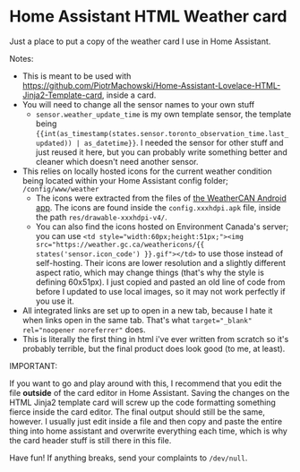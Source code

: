 # Home Assistant HTML Weather card
Just a place to put a copy of the weather card I use in Home Assistant.

Notes:
  - This is meant to be used with https://github.com/PiotrMachowski/Home-Assistant-Lovelace-HTML-Jinja2-Template-card, inside a card.
  - You will need to change all the sensor names to your own stuff
    - `sensor.weather_update_time` is my own template sensor, the template being `{{int(as_timestamp(states.sensor.toronto_observation_time.last_updated)) | as_datetime}}`. I needed the sensor for other stuff and just reused it here, but you can probably write something better and cleaner which doesn't need another sensor.
  - This relies on locally hosted icons for the current weather condition being located within your Home Assistant config folder; `/config/www/weather`
    - The icons were extracted from the files of [the WeatherCAN Android app](https://play.google.com/store/apps/details?id=ca.gc.ec.weather_app_android.ops&hl=en_US). The icons are found inside the `config.xxxhdpi.apk` file, inside the path `res/drawable-xxxhdpi-v4/`.
    - You can also find the icons hosted on Environment Canada's server; you can use `<td style="width:60px;height:51px;"><img src="https://weather.gc.ca/weathericons/{{ states('sensor.icon_code') }}.gif"></td>` to use those instead of self-hosting. Their icons are lower resolution and a slightly different aspect ratio, which may change things (that's why the style is defining 60x51px). I just copied and pasted an old line of code from before I updated to use local images, so it may not work perfectly if you use it.
  - All integrated links are set up to open in a new tab, because I hate it when links open in the same tab. That's what `target="_blank" rel="noopener noreferrer"` does.
  - This is literally the first thing in html i've ever written from scratch so it's probably terrible, but the final product does look good (to me, at least).
  
IMPORTANT:

If you want to go and play around with this, I recommend that you edit the file **outside** of the card editor in Home Assistant. Saving the changes on the HTML Jinja2 template card will screw up the code formatting something fierce inside the card editor. The final output should still be the same, however. I usually just edit inside a file and then copy and paste the entire thing into home assistant and overwrite everything each time, which is why the card header stuff is still there in this file.

Have fun! If anything breaks, send your complaints to `/dev/null`.
